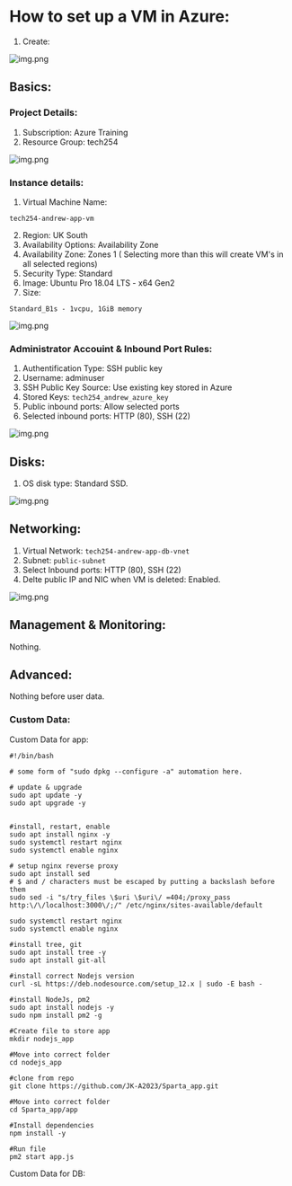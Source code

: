 # How to set up a VM in Azure:

1. Create:

![img.png](images/image.png)

## Basics:

### Project Details:

1. Subscription: Azure Training
2. Resource Group: tech254

![img.png](images/image-1.png)

### Instance details:

1. Virtual Machine Name: 

```
tech254-andrew-app-vm
```

2. Region: UK South
3. Availability Options: Availability Zone
4. Availability Zone: Zones 1 ( Selecting more than this will create VM's in all selected regions)
5. Security Type: Standard
6. Image: Ubuntu Pro 18.04 LTS - x64 Gen2
7. Size: 

```
Standard_B1s - 1vcpu, 1GiB memory
```

![img.png](images/image-2.png)

### Administrator Accouint & Inbound Port Rules:

1. Authentification Type: SSH public key
2. Username: adminuser
3. SSH Public Key Source: Use existing key stored in Azure
4. Stored Keys: `tech254_andrew_azure_key`
5. Public inbound ports: Allow selected ports
6. Selected inbound ports: HTTP (80), SSH (22)

![img.png](images/image-3.png)

## Disks:

1. OS disk type: Standard SSD.

![img.png](images/image-4.png)

## Networking:

1. Virtual Network: `tech254-andrew-app-db-vnet`
2. Subnet: `public-subnet`
3. Select Inbound ports: HTTP (80), SSH (22)
4. Delte public IP and NIC when VM is deleted: Enabled.

![img.png](images/image-5.png)

## Management & Monitoring:

Nothing.

## Advanced:

Nothing before user data.

### Custom Data:

Custom Data for app:

```
#!/bin/bash

# some form of "sudo dpkg --configure -a" automation here.

# update & upgrade
sudo apt update -y
sudo apt upgrade -y


#install, restart, enable
sudo apt install nginx -y
sudo systemctl restart nginx
sudo systemctl enable nginx

# setup nginx reverse proxy
sudo apt install sed
# $ and / characters must be escaped by putting a backslash before them
sudo sed -i "s/try_files \$uri \$uri\/ =404;/proxy_pass http:\/\/localhost:3000\/;/" /etc/nginx/sites-available/default

sudo systemctl restart nginx
sudo systemctl enable nginx

#install tree, git
sudo apt install tree -y
sudo apt install git-all

#install correct Nodejs version
curl -sL https://deb.nodesource.com/setup_12.x | sudo -E bash -

#install NodeJs, pm2
sudo apt install nodejs -y
sudo npm install pm2 -g

#Create file to store app
mkdir nodejs_app

#Move into correct folder
cd nodejs_app

#clone from repo
git clone https://github.com/JK-A2023/Sparta_app.git

#Move into correct folder
cd Sparta_app/app

#Install dependencies
npm install -y

#Run file
pm2 start app.js
```

Custom Data for DB:

```

```

